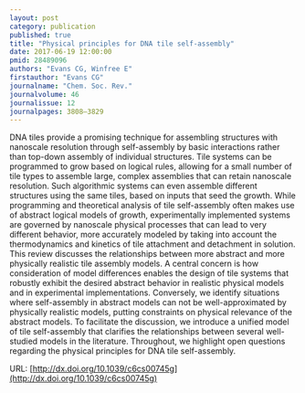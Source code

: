```yaml
---
layout: post
category: publication
published: true
title: "Physical principles for DNA tile self-assembly"
date: 2017-06-19 12:00:00
pmid: 28489096
authors: "Evans CG, Winfree E"
firstauthor: "Evans CG"
journalname: "Chem. Soc. Rev."
journalvolume: 46
journalissue: 12
journalpages: 3808–3829
---
```


DNA tiles provide a promising technique for assembling structures with nanoscale resolution through self-assembly by basic interactions rather than top-down assembly of individual structures. Tile systems can be programmed to grow based on logical rules, allowing for a small number of tile types to assemble large, complex assemblies that can retain nanoscale resolution. Such algorithmic systems can even assemble different structures using the same tiles, based on inputs that seed the growth. While programming and theoretical analysis of tile self-assembly often makes use of abstract logical models of growth, experimentally implemented systems are governed by nanoscale physical processes that can lead to very different behavior, more accurately modeled by taking into account the thermodynamics and kinetics of tile attachment and detachment in solution. This review discusses the relationships between more abstract and more physically realistic tile assembly models. A central concern is how consideration of model differences enables the design of tile systems that robustly exhibit the desired abstract behavior in realistic physical models and in experimental implementations. Conversely, we identify situations where self-assembly in abstract models can not be well-approximated by physically realistic models, putting constraints on physical relevance of the abstract models. To facilitate the discussion, we introduce a unified model of tile self-assembly that clarifies the relationships between several well-studied models in the literature. Throughout, we highlight open questions regarding the physical principles for DNA tile self-assembly.

URL: [http://dx.doi.org/10.1039/c6cs00745g](http://dx.doi.org/10.1039/c6cs00745g)
